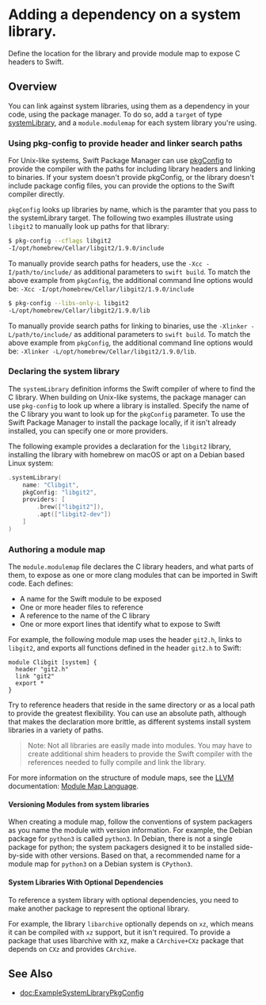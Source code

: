 # Adding a dependency on a system library.

Define the location for the library and provide module map to expose C headers to Swift. 

## Overview

You can link against system libraries, using them as a dependency in your code, using the package manager. 
To do so, add a `target` of type [systemLibrary](https://developer.apple.com/documentation/packagedescription/target/systemlibrary(name:path:pkgconfig:providers:)), and a `module.modulemap` for each system library you're using.

### Using pkg-config to provide header and linker search paths

For Unix-like systems, Swift Package Manager can use [pkgConfig](https://en.wikipedia.org/wiki/Pkg-config) to provide the compiler with the paths for including library headers and linking to binaries.
If your system doesn't provide pkgConfig, or the library doesn't include package config files, you can provide the options to the Swift compiler directly.

`pkgConfig` looks up libraries by name, which is the paramter that you pass to the systemLibrary target.
The following two examples illustrate using `libgit2` to manually look up paths for that library: 

```bash
$ pkg-config --cflags libgit2
-I/opt/homebrew/Cellar/libgit2/1.9.0/include
```

To manually provide search paths for headers, use the `-Xcc -I/path/to/include/` as additional parameters to `swift build`.
To match the above example from `pkgConfig`, the additional command line options would be:
`-Xcc -I/opt/homebrew/Cellar/libgit2/1.9.0/include`

```bash
$ pkg-config --libs-only-L libgit2
-L/opt/homebrew/Cellar/libgit2/1.9.0/lib
```

To manually provide search paths for linking to binaries, use the `-Xlinker -L/path/to/include/` as additional parameters to `swift build`.
To match the above example from `pkgConfig`, the additional command line options would be:
`-Xlinker -L/opt/homebrew/Cellar/libgit2/1.9.0/lib`.

### Declaring the system library

The `systemLibrary` definition informs the Swift compiler of where to find the C library.
When building on Unix-like systems, the package manager can use `pkg-config` to look up where a library is installed.
Specify the name of the C library you want to look up for the `pkgConfig` parameter.
To use the Swift Package Manager to install the package locally, if it isn't already installed, you can specify one or more providers.

The following example provides a declaration for the `libgit2` library, installing the library with homebrew on macOS or apt on a Debian based Linux system:

```swift
.systemLibrary(
    name: "Clibgit",
    pkgConfig: "libgit2",
    providers: [
        .brew(["libgit2"]),
        .apt(["libgit2-dev"])
    ]
)
```

### Authoring a module map

The `module.modulemap` file declares the C library headers, and what parts of them, to expose as one or more clang modules that can be imported in Swift code.
Each defines:

- A name for the Swift module to be exposed
- One or more header files to reference
- A reference to the name of the C library
- One or more export lines that identify what to expose to Swift

For example, the following module map uses the header `git2.h`, links to `libgit2`, and exports all functions defined in the header `git2.h` to Swift:

```
module Clibgit [system] {
  header "git2.h"
  link "git2"
  export *
}
```

Try to reference headers that reside in the same directory or as a local path to provide the greatest flexibility.
You can use an absolute path, although that makes the declaration more brittle, as different systems install system libraries in a variety of paths.

> Note: Not all libraries are easily made into modules. You may have to create additional shim headers to provide the Swift compiler with the references needed to fully compile and link the library.

For more information on the structure of module maps, see the [LLVM](https://llvm.org/) documentation: [Module Map Language](https://clang.llvm.org/docs/Modules.html#module-map-language).

#### Versioning Modules from system libraries

When creating a module map, follow the conventions of system packagers as you name the module with version information.
For example, the Debian package for `python3` is called `python3`.
In Debian, there is not a single package for python; the system packagers designed it to be installed side-by-side with other versions.
Based on that, a recommended name for a module map for `python3` on a Debian system is `CPython3`.

#### System Libraries With Optional Dependencies

<!-- (heckj) I need to verify this is still the case for C libraries with optional dependencies - are distinct packages still needed? -->

To reference a system library with optional dependencies, you need to make another package to represent the optional library.

For example, the library `libarchive` optionally depends on `xz`, which means it can be compiled with `xz` support, but it isn't required. 
To provide a package that uses libarchive with xz, make a `CArchive+CXz` package that depends on `CXz` and provides `CArchive`.


<!--#### Packages That Provide Multiple Libraries-->
<!---->
<!--To use a system package that provides multiple libraries, such as `.so` and `.dylib` files, add all the libraries to the `module.modulemap` file. -->
<!---->
<!--```-->
<!--module CFoo [system] {-->
<!--    header "/usr/local/include/foo/foo.h"-->
<!--    link "foo"-->
<!--    export *-->
<!--}-->
<!---->
<!--module CFooBar [system] {-->
<!--    header "/usr/include/foo/bar.h"-->
<!--    link "foobar"-->
<!--    export *-->
<!--}-->
<!---->
<!--module CFooBaz [system] {-->
<!--    header "/usr/include/foo/baz.h"-->
<!--    link "foobaz"-->
<!--    export *-->
<!--}-->
<!--```-->
<!---->
<!--^^ refine this out into a full example, with code included form the headers to make it possible to follow it - and drop the FOO stuff!-->
<!---->
<!--In the above example `foobar` and `foobaz` link to `foo`. -->
<!--You don’t need to specify this information in the module map because the headers `foo/bar.h` and `foo/baz.h` both include `foo/foo.h`. -->
<!--It is very important however that those headers do include their dependent headers.-->
<!--Otherwise when the modules are imported into Swift the dependent modules are not imported automatically and you will receive link errors. -->
<!--If link errors occur for consumers of your package, the link errors can be especially difficult to debug.-->

## See Also

- <doc:ExampleSystemLibraryPkgConfig>
